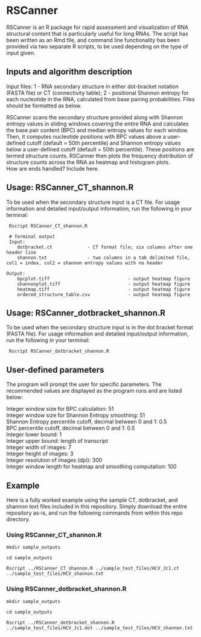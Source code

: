 # RSCanner

RSCanner is an R package for rapid assessment and visualization of RNA structural content that is particularly useful for long RNAs. The script has been written as an Rmd file, and command line functionality has been provided via two separate R scripts, to be used depending on the type of input given.

## Inputs and algorithm description

Input files: 1 - RNA secondary structure in either dot-bracket notation (FASTA file) or CT (connectivity table); 2 - positional Shannon entropy for each nucleotide in the RNA, calculated from base pairing probabilities. Files should be formatted as below.

RSCanner scans the secondary structure provided along with Shannon entropy values in sliding windows covering the entire RNA and calculates the base pair content (BPC) and median entropy values for each window. Then, it computes nucleotide positions with BPC values above a user-defined cutoff (default = 50th percentile) and Shannon entropy values below a user-defined cutoff (default = 50th percentile). These positions are termed structure counts. RSCanner then plots the frequency distribution of structure counts across the RNA as heatmap and histogram plots.  
How are ends handled? Include here.

## Usage: RSCanner_CT_shannon.R
To be used when the secondary structure input is a CT file.
For usage information and detailed input/output information, run the following in your terminal:

```
 Rscript RSCanner_CT_shannon.R
 
 # Terminal output
 Input:
    dotbracket.ct             - CT format file; six columns after one header line
    shannon.txt               - two columns in a tab delimited file, col1 = index, col2 = shannon entropy values with no header 

Output:
    bpcplot.tiff                             - output heatmap figure
    shannonplot.tiff                         - output heatmap figure
    heatmap.tiff                             - output heatmap figure
    ordered_structure_table.csv              - output heatmap figure
```

## Usage: RSCanner_dotbracket_shannon.R
To be used when the secondary structure input is in the dot bracket format (FASTA file).
For usage information and detailed input/output information, run the following in your terminal:

```
 Rscript RSCanner_dotbracket_shannon.R
```
## User-defined parameters
The program will prompt the user for specific parameters. The recommended values are displayed as the program runs and are listed below:

Integer window size for BPC calculation: 51<br/>
Integer window size for Shannon Entropy smoothing: 51<br/>
Shannon Entropy percentile cutoff, decimal between 0 and 1: 0.5<br/>
BPC percentile cutoff, decimal between 0 and 1: 0.5<br/>
Integer lower bound: 1<br/>
Integer upper bound: length of transcript<br/>
Integer width of images: 7<br/>
Integer height of images: 3<br/>
Integer resolution of images (dpi): 300<br/>
Integer window length for heatmap and smoothing computation: 100<br/>


## Example
Here is a fully worked example using the sample CT, dotbracket, and shannon text files included in this repository. Simply download the entire repository as-is, and run the following commands from within this repo directory.

### Using RSCanner_CT_shannon.R 
```
mkdir sample_outputs

cd sample_outputs

Rscript ../RSCanner_CT_shannon.R ../sample_test_files/HCV_Jc1.ct ../sample_test_files/HCV_shannon.txt

```

### Using RSCanner_dotbracket_shannon.R
```
mkdir sample_outputs

cd sample_outputs

Rscript ../RSCanner_dotbracket_shannon.R ../sample_test_files/HCV_Jc1.dot ../sample_test_files/HCV_shannon.txt

```

